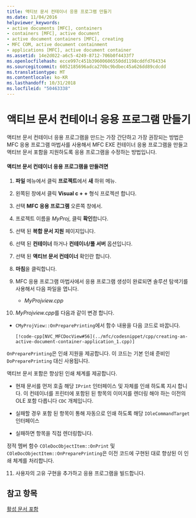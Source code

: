 ```yaml
---
title: 액티브 문서 컨테이너 응용 프로그램 만들기
ms.date: 11/04/2016
helpviewer_keywords:
- active documents [MFC], containers
- containers [MFC], active document
- active document containers [MFC], creating
- MFC COM, active document containment
- applications [MFC], active document container
ms.assetid: 14e2d022-a6c5-4249-8712-706b0f4433f7
ms.openlocfilehash: ecce997c451b39600606550dd1198cddfd764334
ms.sourcegitcommit: 6052185696adca270bc9bdbec45a626dd89cdcdd
ms.translationtype: MT
ms.contentlocale: ko-KR
ms.lasthandoff: 10/31/2018
ms.locfileid: "50463338"
---
```

# <a name="creating-an-active-document-container-application"></a>액티브 문서 컨테이너 응용 프로그램 만들기

액티브 문서 컨테이너 응용 프로그램을 만드는 가장 간단하고 가장 권장되는 방법은 MFC 응용 프로그램 마법사를 사용해서 MFC EXE 컨테이너 응용 프로그램을 만들고 액티브 문서 포함을 지원하도록 응용 프로그램을 수정하는 방법입니다.

#### <a name="to-create-an-active-document-container-application"></a>액티브 문서 컨테이너 응용 프로그램을 만들려면

1. **파일** 메뉴에서 클릭 **프로젝트**에서 **새** 하위 메뉴.

1. 왼쪽된 창에서 클릭 **Visual c + +** 형식 프로젝션 합니다.

1. 선택 **MFC 응용 프로그램** 오른쪽 창에서.

1. 프로젝트 이름을 *MyProj*, 클릭 **확인**합니다.

1. 선택 된 **복합 문서 지원** 페이지입니다.

1. 선택 된 **컨테이너** 하거나 **컨테이너/풀 서버** 옵션입니다.

1. 선택 된 **액티브 문서 컨테이너** 확인란 합니다.

1. **마침**을 클릭합니다.

9. MFC 응용 프로그램 마법사에서 응용 프로그램 생성이 완료되면 솔루션 탐색기를 사용해서 다음 파일을 엽니다.

   - *MyProjview.cpp*

10. *MyProjview.cpp*를 다음과 같이 변경 합니다.

   - `CMyProjView::OnPreparePrinting`에서 함수 내용을 다음 코드로 바꿉니다.

         [!code-cpp[NVC_MFCDocView#56](../mfc/codesnippet/cpp/creating-an-active-document-container-application_1.cpp)]

   `OnPreparePrinting`은 인쇄 지원을 제공합니다. 이 코드는 기본 인쇄 준비인 `DoPreparePrinting` 대신 사용됩니다.

   액티브 문서 포함은 향상된 인쇄 체계를 제공합니다.

   - 현재 문서를 먼저 호출 해당 `IPrint` 인터페이스 및 자체를 인쇄 하도록 지시 합니다. 이 컨테이너를 프린터에 포함된 된 항목의 이미지를 렌더링 해야 하는 이전의 OLE 포함 다릅니다 `CDC` 개체입니다.

   - 실패할 경우 포함 된 항목이 통해 자동으로 인쇄 하도록 해당 `IOleCommandTarget` 인터페이스

   - 실패하면 항목을 직접 렌더링합니다.

   정적 멤버 함수 `COleDocObjectItem::OnPrint` 및 `COleDocObjectItem::OnPreparePrinting`은 이전 코드에 구현된 대로 향상된 이 인쇄 체계를 처리합니다.

11. 사용자의 고유 구현을 추가하고 응용 프로그램을 빌드합니다.

## <a name="see-also"></a>참고 항목

[활성 문서 포함](../mfc/active-document-containment.md)

